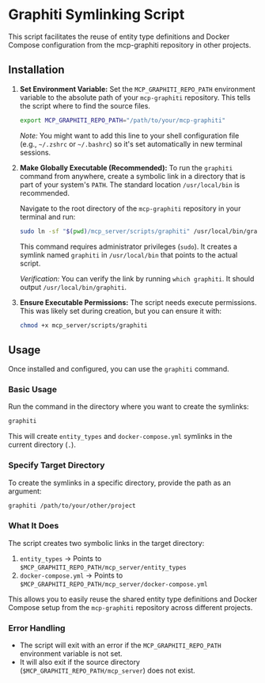 # Graphiti Symlinking Script

This script facilitates the reuse of entity type definitions and Docker Compose configuration from the mcp-graphiti repository in other projects.

## Installation

1.  **Set Environment Variable:** Set the `MCP_GRAPHITI_REPO_PATH` environment variable to the absolute path of your `mcp-graphiti` repository. This tells the script where to find the source files.

    ```bash
    export MCP_GRAPHITI_REPO_PATH="/path/to/your/mcp-graphiti"
    ```

    *Note:* You might want to add this line to your shell configuration file (e.g., `~/.zshrc` or `~/.bashrc`) so it's set automatically in new terminal sessions.

2.  **Make Globally Executable (Recommended):** To run the `graphiti` command from anywhere, create a symbolic link in a directory that is part of your system's `PATH`. The standard location `/usr/local/bin` is recommended.

    Navigate to the root directory of the `mcp-graphiti` repository in your terminal and run:

    ```bash
    sudo ln -sf "$(pwd)/mcp_server/scripts/graphiti" /usr/local/bin/graphiti
    ```

    This command requires administrator privileges (`sudo`). It creates a symlink named `graphiti` in `/usr/local/bin` that points to the actual script.

    *Verification:* You can verify the link by running `which graphiti`. It should output `/usr/local/bin/graphiti`.

3.  **Ensure Executable Permissions:** The script needs execute permissions. This was likely set during creation, but you can ensure it with:

    ```bash
    chmod +x mcp_server/scripts/graphiti
    ```

## Usage

Once installed and configured, you can use the `graphiti` command.

### Basic Usage

Run the command in the directory where you want to create the symlinks:

```bash
graphiti
```

This will create `entity_types` and `docker-compose.yml` symlinks in the current directory (`.`).

### Specify Target Directory

To create the symlinks in a specific directory, provide the path as an argument:

```bash
graphiti /path/to/your/other/project
```

### What It Does

The script creates two symbolic links in the target directory:

1.  `entity_types` -> Points to `$MCP_GRAPHITI_REPO_PATH/mcp_server/entity_types`
2.  `docker-compose.yml` -> Points to `$MCP_GRAPHITI_REPO_PATH/mcp_server/docker-compose.yml`

This allows you to easily reuse the shared entity type definitions and Docker Compose setup from the `mcp-graphiti` repository across different projects.

### Error Handling

*   The script will exit with an error if the `MCP_GRAPHITI_REPO_PATH` environment variable is not set.
*   It will also exit if the source directory (`$MCP_GRAPHITI_REPO_PATH/mcp_server`) does not exist. 